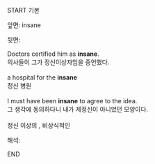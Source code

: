 START
기본

앞면:
insane


뒷면:
<div>Doctors certified him as <b>insane</b>. </div><div>의사들이 그가 정신이상자임을 증언했다.</div><div><br></div><div><div>a hospital for the <b>insane</b> </div><div>정신 병원</div></div><div><br></div><div><div>I must have been <b>insane</b> to agree to the idea. </div><div>그 생각에 동의하다니 내가 제정신이 아니었던 모양이다.</div></div><div><br></div><div>정신 이상의 , 비상식적인</div>


해석:

END